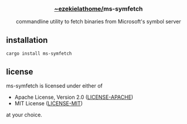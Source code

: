 <div align="center">
  <h3><a href="https://github.com/ezekielathome">
    ~ezekielathome/</a>ms-symfetch
  </h3>
commandline utility to fetch binaries from Microsoft's symbol server 
</div>

## installation
```
cargo install ms-symfetch
```

## license
ms-symfetch is licensed under either of

- Apache License, Version 2.0 ([LICENSE-APACHE](./LICENSE-APACHE))
- MIT License ([LICENSE-MIT](./LICENSE-MIT))

at your choice.